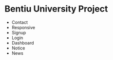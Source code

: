 # Bentiu University Project

-   Contact
-   Responsive
-   Signup
-   Login
-   Dashboard
-   Notice
-   News

